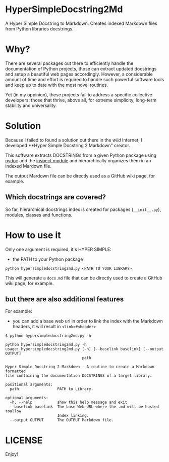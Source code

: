 # HyperSimpleDocstring2Md

A Hyper Simple Docstring to Markdown. Creates indexed Markdown files from Python libraries docstrings.

# Why?

There are several packages out there to efficiently handle the documentation of Python projects, those can extract updated docstrings and setup a beautiful web pages accordingly. However, a considerable amount of time and effort is required to handle such powerful software tools and keep up to date with the most novel routines.

Yet (in my oppinion), these projects fail to address a specific collective developers: those that thrive, above all, for extreme simplicity, long-term stability and universality.

# Solution

Because I failed to found a solution out there in the _wild_ Internet, I developed **Hyper Simple Docstring 2 Markdown" creator.

This software extracts DOCSTRINGs from a given Python package using [pydoc](https://docs.python.org/3.7/library/pydoc.html) and the [inspect module](https://docs.python.org/3/library/inspect.html) and hierarchically organizes them in an indexed Mardown file.

The output Mardown file can be directly used as a GitHub wiki page, for example.

## Which docstrings are covered?

So far, hierarchical docstrings index is created for packages (`__init__.py`), modules, classes and functions.

# How to use it

Only one argument is required, it's HYPER SIMPLE:
- the PATH to your Python package

```
python hypersimpledocstring2md.py <PATH TO YOUR LIBRARY>
```

This will generate a `docs.md` file that can be directly used to create a GitHub wiki page, for example.

## but there are also additional features

For example:

- you can add a base web url in order to link the index with the Markdown headers, it will result in `<link>#<header>`

```
$ python hypersimpledocstring2md.py -h

python hypersimpledocstring2md.py -h
usage: hypersimpledocstring2md.py [-h] [--baselink baselink] [--output OUTPUT]
                                  path

Hyper Simple Docstring 2 Markdown - A routine to create a Markdown formatted
file containing the documentation DOCSTRINGS of a target library.

positional arguments:
  path                 PATH to Library.

optional arguments:
  -h, --help           show this help message and exit
  --baselink baselink  The base Web URL where the .md will be hosted toallow
                       Index linking.
  --output OUTPUT      The OUTPUT Markdown file.

```

# LICENSE

Enjoy!

